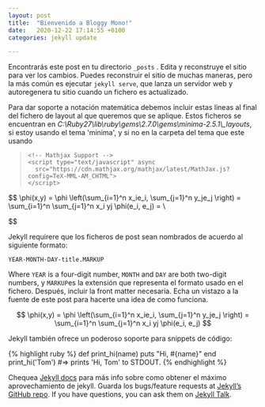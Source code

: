```yaml
---
layout: post
title:  "Bienvenido a Bloggy Mono!"
date:   2020-12-22 17:14:55 +0100
categories: jekyll update

---
```


Encontrarás este post en tu directorio `_posts` . Edita y reconstruye el sitio para ver los cambios. Puedes reconstruir el sitio de muchas maneras, pero la más común es ejecutar `jekyll serve`, que lanza un servidor web y autoregenera tu sitio cuando un fichero es actualizado.

Para dar soporte a notación matemática debemos incluir estas lineas al final del fichero de layout al que queremos que se aplique. Estos ficheros se encuentran en *C:\Ruby27\lib\ruby\gems\2.7.0\gems\minima-2.5.1\\_layouts*, si estoy usando el tema 'minima', y si no en la carpeta del tema que este usando 

> ```
> <!-- Mathjax Support -->
> <script type="text/javascript" async
>   src="https://cdn.mathjax.org/mathjax/latest/MathJax.js?config=TeX-MML-AM_CHTML">
> </script>
> ```

$$
  \phi(x,y) = \phi \left(\sum_{i=1}^n x_ie_i, \sum_{j=1}^n y_je_j \right)
  = \sum_{i=1}^n \sum_{j=1}^n x_i yj \phi(e_i, e_j) = \\
 
$$

Jekyll requirere que los ficheros de post sean nombrados de acuerdo al siguiente formato:

`YEAR-MONTH-DAY-title.MARKUP`

Where `YEAR` is a four-digit number, `MONTH` and `DAY` are both two-digit numbers, y `MARKUP`es la extensión que representa el formato usado en el fichero. Después, incluir la front matter necesaria. Echa un vistazo a la fuente de este post  para hacerte una idea de como funciona.

$$ \phi(x,y) = \phi \left(\sum_{i=1}^n x_ie_i, \sum_{j=1}^n y_je_j \right)
 = \sum_{i=1}^n \sum_{j=1}^n x_i yj \phi(e_i, e_j) $$

Jekyll también ofrece un poderoso soporte para  snippets de código:

{% highlight ruby %}
def print_hi(name)
  puts "Hi, #{name}"
end
print_hi('Tom')
#=> prints 'Hi, Tom' to STDOUT.
{% endhighlight %}

Chequea [Jekyll docs][jekyll-docs] para más info sobre como obtener el máximo aprovechamiento de jekyll. Guarda los bugs/feature requests at [Jekyll’s GitHub repo][jekyll-gh]. If you have questions, you can ask them on [Jekyll Talk][jekyll-talk].

[jekyll-docs]: https://jekyllrb.com/docs/home
[jekyll-gh]:   https://github.com/jekyll/jekyll
[jekyll-talk]: https://talk.jekyllrb.com/
